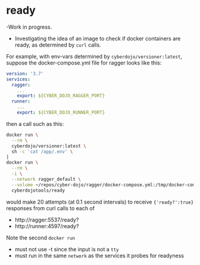# ready

-Work in progress.
- Investigating the idea of an image to check if docker containers
are ready, as determined by `curl` calls.

For example, with env-vars determined by `cyberdojo/versioner:latest`,
suppose the docker-compose.yml file for ragger looks like this:

```yml
version: '3.7'
services:
  ragger:
    ...
    export: ${CYBER_DOJO_RAGGER_PORT}
  runner:
    ...
    export: ${CYBER_DOJO_RUNNER_PORT}
```

then a call such as this:

```bash
docker run \
  --rm \
  cyberdojo/versioner:latest \
  sh -c 'cat /app/.env' \
|
docker run \
  --rm \
  -i \
  --network ragger_default \
  --volume ~/repos/cyber-dojo/ragger/docker-compose.yml:/tmp/docker-compose.yml:ro \
  cyberdojotools/ready
```

would make 20 attempts (at 0.1 second intervals) to receive `{'ready?':true}`
responses from curl calls to each of
- http://ragger:5537/ready?
- http://runner:4597/ready?

Note the second `docker run`
- must not use -t since the input is not a `tty`
- must run in the same `network` as the services it probes for readyness
